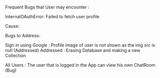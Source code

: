 Frequent Bugs that User may encounter :

InternalOAuthError: Failed to fetch user profile

Cause:



Bugs to Address:

Sign in using Google :
             Profile image of user is not shown as the img src is null (Addressed)
             Addressed : 
             Erasing Database and making a new Collection 

All Users :
            The user that is logged in the App can view his own ChatRoom (Bug)
